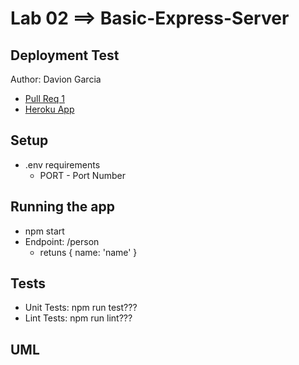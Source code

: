 # Lab 02 ==> Basic-Express-Server

## Deployment Test

Author: Davion Garcia

- [Pull Req 1](https://github.com/Vektur/basic-express-server/pull/1)
- [Heroku App](https://dg-basic-express-server.herokuapp.com/)

## Setup

- .env requirements
  - PORT - Port Number

## Running the app

- npm start
- Endpoint: /person
  - retuns { name: 'name' }

## Tests

- Unit Tests: npm run test???
- Lint Tests: npm run lint???

## UML
